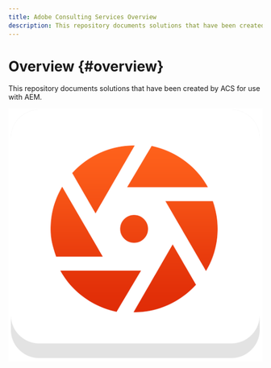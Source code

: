 ```yaml
---
title: Adobe Consulting Services Overview
description: This repository documents solutions that have been created by ACS for use with AEM
---
```


# Overview {#overview}

This repository documents solutions that have been created by ACS for use with AEM.

![ACS Commons logo](assets/acs-commons.png)
